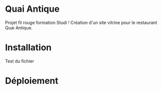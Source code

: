 # Quai Antique
Projet fil rouge formation Studi ! Création d'un site vitrine pour le restaurant Quai Antique.

# Installation
Test du fichier

# Déploiement